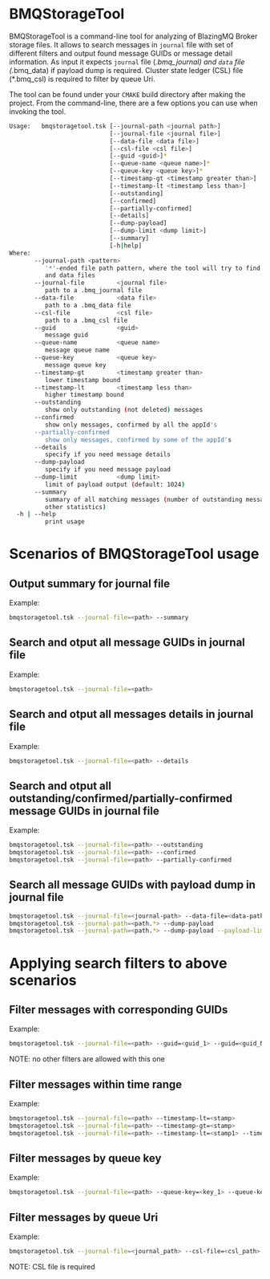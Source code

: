 BMQStorageTool
==============

BMQStorageTool is a command-line tool for analyzing of BlazingMQ Broker storage
files. It allows to search messages in `journal` file with set of different 
filters and output found message GUIDs or message detail information. 
As input it expects `journal` file (*.bmq_journal)
and `data` file (*.bmq_data) if payload dump is required. Cluster state
ledger (CSL) file (*.bmq_csl) is required to filter by queue Uri.

The tool can be found under your `CMAKE` build directory after making 
the project. From the command-line, there are a few options you can use when
invoking the tool.

```bash
Usage:   bmqstoragetool.tsk [--journal-path <journal path>]
                            [--journal-file <journal file>]
                            [--data-file <data file>]
                            [--csl-file <csl file>]
                            [--guid <guid>]*
                            [--queue-name <queue name>]*
                            [--queue-key <queue key>]*
                            [--timestamp-gt <timestamp greater than>]
                            [--timestamp-lt <timestamp less than>]
                            [--outstanding]
                            [--confirmed]
                            [--partially-confirmed]
                            [--details]
                            [--dump-payload]
                            [--dump-limit <dump limit>]
                            [--summary]
                            [-h|help]
Where:
       --journal-path <pattern>
          '*'-ended file path pattern, where the tool will try to find journal
          and data files
       --journal-file         <journal file>
          path to a .bmq_journal file
       --data-file            <data file>
          path to a .bmq_data file
       --csl-file             <csl file>
          path to a .bmq_csl file
       --guid                 <guid>
          message guid
       --queue-name           <queue name>
          message queue name
       --queue-key            <queue key>
          message queue key
       --timestamp-gt         <timestamp greater than>
          lower timestamp bound
       --timestamp-lt         <timestamp less than>
          higher timestamp bound
       --outstanding
          show only outstanding (not deleted) messages
       --confirmed
          show only messages, confirmed by all the appId's
       --partially-confirmed
          show only messages, confirmed by some of the appId's
       --details
          specify if you need message details
       --dump-payload
          specify if you need message payload
       --dump-limit           <dump limit>
          limit of payload output (default: 1024)
       --summary
          summary of all matching messages (number of outstanding messages and
          other statistics)
  -h | --help
          print usage
```

Scenarios of BMQStorageTool usage
=================================

Output summary for journal file
----------------------------------------
Example:
```bash
bmqstoragetool.tsk --journal-file=<path> --summary
```

Search and otput all message GUIDs in journal file
--------------------------------------------------
Example:
```bash
bmqstoragetool.tsk --journal-file=<path>
```

Search and otput all messages details in journal file
-----------------------------------------------------
Example:
```bash
bmqstoragetool.tsk --journal-file=<path> --details
```

Search and otput all outstanding/confirmed/partially-confirmed message GUIDs in journal file
--------------------------------------------------------------------------------------------
Example:
```bash
bmqstoragetool.tsk --journal-file=<path> --outstanding
bmqstoragetool.tsk --journal-file=<path> --confirmed 
bmqstoragetool.tsk --journal-file=<path> --partially-confirmed 
```

Search all message GUIDs with payload dump in journal file
----------------------------------------------------------------------
```bash
bmqstoragetool.tsk --journal-file=<journal-path> --data-file=<data-path> --dump-payload
bmqstoragetool.tsk --journal-path=<path.*> --dump-payload
bmqstoragetool.tsk --journal-path=<path.*> --dump-payload --payload-limit=64
```

Applying search filters to above scenarios
==========================================

Filter messages with corresponding GUIDs
----------------------------------------
Example:
```bash
bmqstoragetool.tsk --journal-file=<path> --guid=<guid_1> --guid=<guid_N>
```
NOTE: no other filters are allowed with this one

Filter messages within time range
---------------------------------
Example:
```bash
bmqstoragetool.tsk --journal-file=<path> --timestamp-lt=<stamp>
bmqstoragetool.tsk --journal-file=<path> --timestamp-gt=<stamp>
bmqstoragetool.tsk --journal-file=<path> --timestamp-lt=<stamp1> --timestamp-gt=<stamp2>
```

Filter messages by queue key
----------------------------
Example:
```bash
bmqstoragetool.tsk --journal-file=<path> --queue-key=<key_1> --queue-key=<key_N>
```

Filter messages by queue Uri
----------------------------
Example:
```bash
bmqstoragetool.tsk --journal-file=<journal_path> --csl-file=<csl_path> --queue-name=<queue_uri_1> --queue-name=<queue_uri_N>
```
NOTE: CSL file is required
